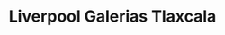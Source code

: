 ---
title: "Liverpool Galerias Tlaxcala"
url: /san-sebastian-atlahapa/liverpool-galerias-tlaxcala/
shop: comodidad
---